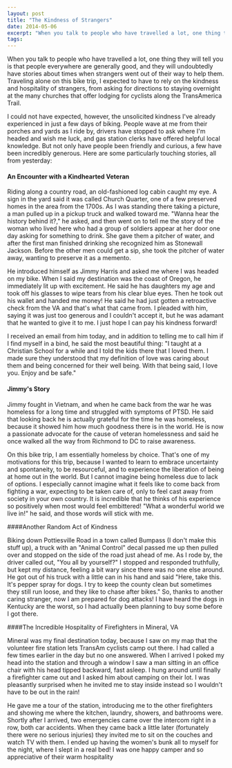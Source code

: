 ```yaml
---
layout: post
title: "The Kindness of Strangers"
date: 2014-05-06
excerpt: "When you talk to people who have travelled a lot, one thing they will tell you is that people everywhere are generally good, and they will undoubtedly have stories about times when strangers went out of their way to help them. Traveling alone on this bike trip, I  expected to have to rely on the kindness and hospitality of strangers, from asking for directions to staying overnight at the many churches that offer lodging for cyclists along the TransAmerica Trail. I could not have expected, however, the unsolicited kindness I've already experienced in just a few days of biking. "
tags:
---
```

When you talk to people who have travelled a lot, one thing they will tell you is that people everywhere are generally good, and they will undoubtedly have stories about times when strangers went out of their way to help them. Traveling alone on this bike trip, I  expected to have to rely on the kindness and hospitality of strangers, from asking for directions to staying overnight at the many churches that offer lodging for cyclists along the TransAmerica Trail. 

I could not have expected, however, the unsolicited kindness I've already experienced in just a few days of biking. People wave at me from their porches and yards as I ride by, drivers have stopped to ask where I'm headed and wish me luck, and gas station clerks have offered helpful local knowledge. But not only have people been friendly and curious, a few have been incredibly generous. Here are some particularly touching stories, all from yesterday:

#### An Encounter with a Kindhearted Veteran

Riding along a country road, an old-fashioned log cabin caught my eye. A sign in the yard said it was called Church Quarter, one of a few preserved homes in the area from the 1700s. As I was standing there taking a picture, a man pulled up in a pickup truck and walked toward me. "Wanna hear the history behind it?," he asked, and then went on to tell me the story of the woman who lived here who had a group of soldiers appear at her door one day asking for something to drink. She gave them a pitcher of water, and after the first man finished drinking she recognized him as Stonewall Jackson. Before the other men could get a sip, she took the pitcher of water away, wanting to preserve it as a memento.

He introduced himself as Jimmy Harris and asked me where I was headed on my bike. When I said my destination was the coast of Oregon, he immediately lit up with excitement. He said he has daughters my age and took off his glasses to wipe tears from his clear blue eyes. Then he took out his wallet and handed me money! He said he had just gotten a retroactive check from the VA and that's what that came from. I pleaded with him, saying it was just too generous and I couldn't accept it, but he was adamant that he wanted to give it to me. I just hope I can pay his kindness forward!

I received an email from him today, and in addition to telling me to call him if I find myself in a bind, he said the most beautiful thing: "I taught at a Christian School for a while and I told the kids there that I loved them. I made sure they understood that my definition of love was caring about them and being concerned for their well being. With that being said, I love you. Enjoy and be safe." 

#### Jimmy's Story

Jimmy fought in Vietnam, and when he came back from the war he was homeless for a long time and struggled with symptoms of PTSD. He said that looking back he is actually grateful for the time he was homeless, because it showed him how much goodness there is in the world. He is now a passionate advocate for the cause of veteran homelessness and said he once walked all the way from Richmond to DC to raise awareness. 

On this bike trip, I am essentially homeless by choice. That's one of my motivations for this trip, because I wanted to learn to embrace uncertainty and spontaneity, to be resourceful, and to experience the liberation of being at home out in the world. But I cannot imagine being homeless due to lack of options. I especially cannot imagine what it feels like to come back from fighting a war, expecting to be taken care of, only to feel cast away from society in your own country. It is incredible that he thinks of his experience so positively when most would feel embittered! "What a wonderful world we live in!" he said, and those words will stick with me. 

####Another Random Act of Kindness

Biking down Pottiesville Road in a town called Bumpass (I don't make this stuff up), a truck with an "Animal Control" decal passed me up then pulled over and stopped on the side of the road just ahead of me. As I rode by, the driver called out, "You all by yourself?" I stopped and responded truthfully, but kept my distance, feeling a bit wary since there was no one else around. He got out of his truck with a little can in his hand and said "Here, take this. It's pepper spray for dogs. I try to keep the county clean but sometimes they still run loose, and they like to chase after bikes." So, thanks to another caring stranger, now I am prepared for dog attacks! I have heard the dogs in Kentucky are the worst, so I had actually been planning to buy some before I got there.

####The Incredible Hospitality of Firefighters in Mineral, VA

Mineral was my final destination today, because I saw on my map that the volunteer fire station lets TransAm cyclists camp out there. I had called a few times earlier in the day but no one answered. When I arrived I poked my head into the station and through a window I saw a man sitting in an office chair with his head tipped backward, fast asleep. I hung around until finally a firefighter came out and I asked him about camping on their lot. I was pleasantly surprised when he invited me to stay inside instead so I wouldn't have to be out in the rain! 

He gave me a tour of the station, introducing me to the other firefighters and showing me where the kitchen, laundry, showers, and bathrooms were. Shortly after I arrived, two emergencies came over the intercom right in a row, both car accidents. When they came back a little later (fortunately there were no serious injuries) they invited me to sit on the couches and watch TV with them. I ended up having the women's bunk all to myself for the night, where I slept in a real bed! I was one happy camper and so appreciative of their warm hospitality